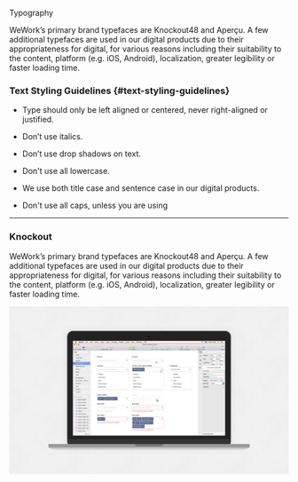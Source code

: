 Typography

WeWork’s primary brand typefaces are Knockout48 and Aperçu. A few additional typefaces are used in our digital products due to their appropriateness for digital, for various reasons including their suitability to the content, platform \(e.g. iOS, Android\), localization, greater legibility or faster loading time.

### Text Styling Guidelines {#text-styling-guidelines}

* Type should only be left aligned or centered, never right-aligned or justified.

* Don’t use italics.

* Don’t use drop shadows on text.

* Don't use all lowercase.

* We use both title case and sentence case in our digital products.

* Don't use all caps, unless you are using

---

### Knockout

WeWork’s primary brand typefaces are Knockout48 and Aperçu. A few additional typefaces are used in our digital products due to their appropriateness for digital, for various reasons including their suitability to the content, platform \(e.g. iOS, Android\), localization, greater legibility or faster loading time.

![](/assets/1_fVMzJMECvc_E33wcWyzpog.png)

